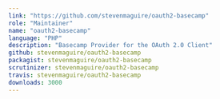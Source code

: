 ```yaml
---
link: "https://github.com/stevenmaguire/oauth2-basecamp"
role: "Maintainer"
name: "oauth2-basecamp"
language: "PHP"
description: "Basecamp Provider for the OAuth 2.0 Client"
github: stevenmaguire/oauth2-basecamp
packagist: stevenmaguire/oauth2-basecamp
scrutinizer: stevenmaguire/oauth2-basecamp
travis: stevenmaguire/oauth2-basecamp
downloads: 3000
---
```

